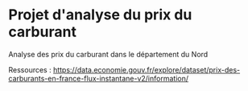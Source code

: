 # Projet d'analyse du prix du carburant
Analyse des prix du carburant dans le département du Nord

Ressources :
https://data.economie.gouv.fr/explore/dataset/prix-des-carburants-en-france-flux-instantane-v2/information/

